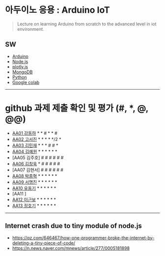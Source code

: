 # 아두이노 응용 : Arduino IoT
> Lecture on learning Arduino from scratch to the advanced level in iot environment.

## SW
- [Arduino](https://www.arduino.cc/)
- [Node.js](https://nodejs.org/ko/)
- [plotly.js](https://plot.ly/)
- [MongoDB](https://www.mongodb.com/download-center#community)
- [Python](https://www.anaconda.com)
- [Google colab](https://colab.research.google.com/)
---

# github 과제 제출 확인 및 평가 (#, *, @, @@)
- [AA01	강동하](https://github.com/kangdongha2/aa01) * * # * * #
- [AA02	고서진](https://github.com/spaceko126/AA02) * * * * */2 *
- [AA03	김민재](https://github.com/AR23-KMJ/aa03) * * * # # *
- [AA04	김예원](https://github.com/yewon1621/aa04) * * * * * *
- [AA05	김주호] # # # # # #
- [AA06 김창욱](https://github.com/HM0007/AA06) * # # # # #
- [AA07	김현서] # # # # # #
- [AA08 박종혁](https://github.com/Park-Jong-Hyeok/aa08) * * * * * *
- [AA09	서명진](https://github.com/smj3343/aa09) * * * * * *
- [AA10	유동기](https://github.com/wtfwtfs/aa10) * * * * * *
- [AA11	]
- [AA12 이근보](https://github.com/GuenBoLee/aa12) * * * * * *
- [AA13	정호기](https://github.com/JeongHogi/AA13) * * * * * *

---
## Internet crash due to tiny module of node.js
* https://qz.com/646467/how-one-programmer-broke-the-internet-by-deleting-a-tiny-piece-of-code/
* https://n.news.naver.com/mnews/article/277/0005181898


